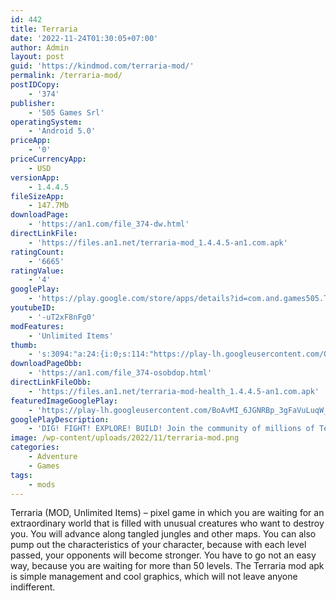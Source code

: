 ```yaml
---
id: 442
title: Terraria
date: '2022-11-24T01:30:05+07:00'
author: Admin
layout: post
guid: 'https://kindmod.com/terraria-mod/'
permalink: /terraria-mod/
postIDCopy:
    - '374'
publisher:
    - '505 Games Srl'
operatingSystem:
    - 'Android 5.0'
priceApp:
    - '0'
priceCurrencyApp:
    - USD
versionApp:
    - 1.4.4.5
fileSizeApp:
    - 147.7Mb
downloadPage:
    - 'https://an1.com/file_374-dw.html'
directLinkFile:
    - 'https://files.an1.net/terraria-mod_1.4.4.5-an1.com.apk'
ratingCount:
    - '6665'
ratingValue:
    - '4'
googlePlay:
    - 'https://play.google.com/store/apps/details?id=com.and.games505.TerrariaPaid'
youtubeID:
    - '-uT2xF8nFg0'
modFeatures:
    - 'Unlimited Items'
thumb:
    - 's:3094:"a:24:{i:0;s:114:"https://play-lh.googleusercontent.com/O-Dr8ayJoCl8vELdlrdzTJqIupxNj-zsJq7-gu19A1nr3y-Zw4BkWhZhCNAjL-RaxQ=w526-h296";i:1;s:115:"https://play-lh.googleusercontent.com/VAxJd3C0F94AfzNtwtE6SJK7bMgJDIRn8uSdFiGMRDrrmmdJuLKMUMUU5-WuD3eoZWM=w526-h296";i:2;s:115:"https://play-lh.googleusercontent.com/-YZJfDVZ8u8ZCUYlDTBC0ueRYIO4z50VLdSDirr-kXIT6Qwrw7gmeqhpEvdSaCJqV-U=w526-h296";i:3;s:115:"https://play-lh.googleusercontent.com/0l4UZcSUn8vtcfskPS9hN0Nb4gV14TNsUHLei56QxYax3VhqqzY9QuH5T9U18-SC7Gw=w526-h296";i:4;s:115:"https://play-lh.googleusercontent.com/hsqG7bRnomjcA15KLDbP8u8IxxrkRzX9ifuYjtpjKS_I_CwsSMbFeNAsjzhAUy6VcK4=w526-h296";i:5;s:115:"https://play-lh.googleusercontent.com/NpMliVjbQx0qLgZHLk0YHaxdjTaLEzxbCxoAOsGJbzYmsCN7ZFBSBWHDHF4tqCqsx84=w526-h296";i:6;s:115:"https://play-lh.googleusercontent.com/iBsI3g5s69k9gEyRh5Kek_UNj5ZmWq8VKf0kQtU0zMAiVhUqwBNAvtvRC70XdiqEF3o=w526-h296";i:7;s:115:"https://play-lh.googleusercontent.com/9gAXtc6LHrpStqVwTmIoyAs0VaZhRbxTL7Zj8wc_3zkQqQN9E_PEj2jBMPrK6f6HeaY=w526-h296";i:8;s:116:"https://play-lh.googleusercontent.com/G9C113K3b1WV9ir5rsOOF5QLBIGFK6TC1KMGruhV60jzP3RZyfrkZpJypIbsRjmd8M4c=w526-h296";i:9;s:114:"https://play-lh.googleusercontent.com/vQasA2TBQBcUaAW6X3wh75G4_XFYqEYjlX8fcGwXIw9LPA7Lr_ZzhO-sSOgWPjilHg=w526-h296";i:10;s:116:"https://play-lh.googleusercontent.com/hsxehY6m9WdASzgJ9fjm8qyhOqd-htdZSusZSJdaox52yP-tAGLX28U_w2-BoxFEIubW=w526-h296";i:11;s:116:"https://play-lh.googleusercontent.com/wHtzKKW1CunhXkkzDZlAunABCBVBQpgEy5aztog765grfhxTS292pb-5815qPdw5-wQe=w526-h296";i:12;s:115:"https://play-lh.googleusercontent.com/-sT0n4S7XUA1eqkScB08rI456VKfQkfEobjVHkJHQTzmRwioG9C_I4rWa2iMkiL3Yus=w526-h296";i:13;s:116:"https://play-lh.googleusercontent.com/UntIdmC2koF8-ZEN1SP__Pe-9odnHBGbOcsAFJ-pWHGcJH-J931n4mK8tvKQSfIlyEG9=w526-h296";i:14;s:114:"https://play-lh.googleusercontent.com/70m5-2ghbLZKTLsXk7eE0OB7ST08rd8_GC-15UjWIXlNFUQN0khKxxMM4IMVocsRTQ=w526-h296";i:15;s:115:"https://play-lh.googleusercontent.com/yF38bgSanDrcg7t9ABOAcWtT9KlAxRH3XQoRd7d9snl_oZ1NTJa9LOSN47n-y_qVciM=w526-h296";i:16;s:115:"https://play-lh.googleusercontent.com/u4LOzN8UMdHzOqAYRt7--Dju2xsbQu8Dhax5VQXw0xHewytpY-BXSqTBBxBwbBYlLqI=w526-h296";i:17;s:115:"https://play-lh.googleusercontent.com/HplmMZ2by0NbgLlBMG_1GIodXjcV0kr9R5uM3rOLSMQ6lVcKv9yf5Dytf3jRZNIe16M=w526-h296";i:18;s:115:"https://play-lh.googleusercontent.com/cxm6IrcodK-8WHkduUQdC7Owy4gFgqfe1BBHB0SWhPMIA_FNT9Ikb_fb275DSEAmFSQ=w526-h296";i:19;s:116:"https://play-lh.googleusercontent.com/ldWWW7DkibResb6V8JQlkYQE4o59FV5XsSYlNd0F-AmP6HF2k0WP0M2k5MWVwryTnGxL=w526-h296";i:20;s:115:"https://play-lh.googleusercontent.com/FsbxcqdUsC8jNsmxSohjK_dJnEv_6zKlPsDujails5U93KtfrJiZErUpalFNG59w1qI=w526-h296";i:21;s:114:"https://play-lh.googleusercontent.com/mPIDorMPwkpnC0sWmkxYxNFGvPt1W5M1xeg8hNbD4j997DRbKwhvXSNxMjIW_Jg-rg=w526-h296";i:22;s:115:"https://play-lh.googleusercontent.com/TvnlGeVuqM5saYwVcDD8SWY3S585mQZmoKxZ8FeufT0x6sgS8rHSShrwFzUYXMSGqwc=w526-h296";i:23;s:115:"https://play-lh.googleusercontent.com/aPxvr5y5POz5i_jn-GTDe0wzJdNJcejaJxBvsBHyMrXZxJyq1JoRc7kiITqQimonWHA=w526-h296";}";'
downloadPageObb:
    - 'https://an1.com/file_374-osobdop.html'
directLinkFileObb:
    - 'https://files.an1.net/terraria-mod-health_1.4.4.5-an1.com.apk'
featuredImageGooglePlay:
    - 'https://play-lh.googleusercontent.com/BoAvMI_6JGNRBp_3gFaVuLuqW_4J-rjtbR_giKFoJRvZmDiPtDlnLMur9cT7sTTfeos'
googlePlayDescription:
    - 'DIG! FIGHT! EXPLORE! BUILD! Join the community of millions of Terrarians!. TERRARIA MOBILE REBUILT FROM THE GROUND UP – NEW AND IMPROVED 1.4.4 UPDATE INCLUDING LABOR OF LOVE CONTENT!. "This is the full version of Terraria, built from the ground up... If you loved it on PC or consoles, you’ll love it here.” - Slide To Play'
image: /wp-content/uploads/2022/11/terraria-mod.png
categories:
    - Adventure
    - Games
tags:
    - mods
---
```


Terraria (MOD, Unlimited Items) – pixel game in which you are waiting for an extraordinary world that is filled with unusual creatures who want to destroy you. You will advance along tangled jungles and other maps. You can also pump out the characteristics of your character, because with each level passed, your opponents will become stronger. You have to go not an easy way, because you are waiting for more than 50 levels. The Terraria mod apk is simple management and cool graphics, which will not leave anyone indifferent.